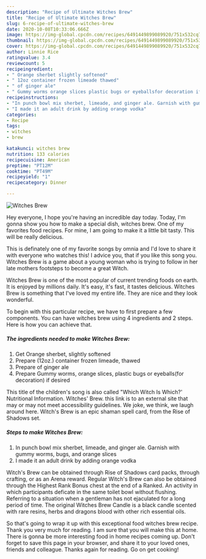 ```yaml
---
description: "Recipe of Ultimate Witches Brew"
title: "Recipe of Ultimate Witches Brew"
slug: 6-recipe-of-ultimate-witches-brew
date: 2020-10-08T10:33:06.666Z
image: https://img-global.cpcdn.com/recipes/6491449899089920/751x532cq70/witches-brew-recipe-main-photo.jpg
thumbnail: https://img-global.cpcdn.com/recipes/6491449899089920/751x532cq70/witches-brew-recipe-main-photo.jpg
cover: https://img-global.cpcdn.com/recipes/6491449899089920/751x532cq70/witches-brew-recipe-main-photo.jpg
author: Linnie Rice
ratingvalue: 3.4
reviewcount: 5
recipeingredient:
- " Orange sherbet slightly softened"
- " 12oz container frozen limeade thawed"
- " of ginger ale"
- " Gummy worms orange slices plastic bugs or eyeballsfor decoration if desired"
recipeinstructions:
- "In punch bowl mix sherbet, limeade, and ginger ale. Garnish with gummy worms, bugs, and orange slices"
- "I made it an adult drink by adding orange vodka"
categories:
- Recipe
tags:
- witches
- brew

katakunci: witches brew 
nutrition: 133 calories
recipecuisine: American
preptime: "PT12M"
cooktime: "PT49M"
recipeyield: "1"
recipecategory: Dinner

---
```



![Witches Brew](https://img-global.cpcdn.com/recipes/6491449899089920/751x532cq70/witches-brew-recipe-main-photo.jpg)

Hey everyone, I hope you're having an incredible day today. Today, I'm gonna show you how to make a special dish, witches brew. One of my favorites food recipes. For mine, I am going to make it a little bit tasty. This will be really delicious.

This is definately one of my favorite songs by omnia and I&#39;d love to share it with everyone who watches this! I advice you, that if you like this song you. Witches Brew is a game about a young woman who is trying to follow in her late mothers footsteps to become a great Witch.

Witches Brew is one of the most popular of current trending foods on earth. It is enjoyed by millions daily. It's easy, it's fast, it tastes delicious. Witches Brew is something that I've loved my entire life. They are nice and they look wonderful.


To begin with this particular recipe, we have to first prepare a few components. You can have witches brew using 4 ingredients and 2 steps. Here is how you can achieve that.

<!--inarticleads1-->

##### The ingredients needed to make Witches Brew:

1. Get  Orange sherbet, slightly softened
1. Prepare  (12oz.) container frozen limeade, thawed
1. Prepare  of ginger ale
1. Prepare  Gummy worms, orange slices, plastic bugs or eyeballs(for decoration) if desired


This title of the children&#39;s song is also called &#34;Which Witch Is Which?&#39; Nutritional Information. Witches&#39; Brew. this link is to an external site that may or may not meet accessibility guidelines. We joke, we think, we laugh around here. Witch&#39;s Brew is an epic shaman spell card, from the Rise of Shadows set. 

<!--inarticleads2-->

##### Steps to make Witches Brew:

1. In punch bowl mix sherbet, limeade, and ginger ale. Garnish with gummy worms, bugs, and orange slices
1. I made it an adult drink by adding orange vodka


Witch&#39;s Brew can be obtained through Rise of Shadows card packs, through crafting, or as an Arena reward. Regular Witch&#39;s Brew can also be obtained through the Highest Rank Bonus chest at the end of a Ranked. An activity in which participants deficate in the same toilet bowl without flushing. Referring to a situation when a gentleman has not ejaculated for a long period of time. The original Witches Brew Candle is a black candle scented with rare resins, herbs and dragons blood with other rich essential oils. 

So that's going to wrap it up with this exceptional food witches brew recipe. Thank you very much for reading. I am sure that you will make this at home. There is gonna be more interesting food in home recipes coming up. Don't forget to save this page in your browser, and share it to your loved ones, friends and colleague. Thanks again for reading. Go on get cooking!
